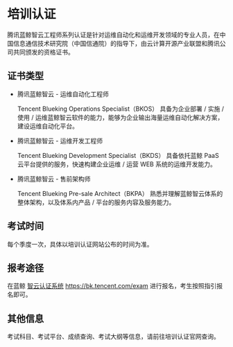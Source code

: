 # 培训认证

腾讯蓝鲸智云工程师系列认证是针对运维自动化和运维开发领域的专业人员，在中国信息通信技术研究院（中国信通院）的指导下，由云计算开源产业联盟和腾讯公司共同颁发的资格证书。

## 证书类型

- 腾讯蓝鲸智云 - 运维自动化工程师

  Tencent Blueking Operations Specialist（BKOS）
  具备为企业部署 / 实施 / 使用 / 运维蓝鲸智云软件的能力，能够为企业输出海量运维自动化解决方案，建设运维自动化平台。

- 腾讯蓝鲸智云 - 运维开发工程师

  Tencent Blueking Development Specialist（BKDS）
  具备依托蓝鲸 PaaS 云平台提供的服务，快速构建企业运维 / 运营 WEB 系统的运维开发能力。



- 腾讯蓝鲸智云 - 售前架构师

  Tencent Blueking Pre-sale Architect（BKPA）
  熟悉并理解蓝鲸智云体系的整体架构，以及体系内产品 / 平台的服务内容及服务能力。

## 考试时间

每个季度一次，具体以培训认证网站公布的时间为准。

## 报考途径

在蓝鲸 [智云认证系统](https://bk.tencent.com/exam) https://bk.tencent.com/exam 进行报名，考生按照指引报名即可。

## 其他信息
考试科目、考试平台、成绩查询、考试大纲等信息，请前往培训认证官网查询。
